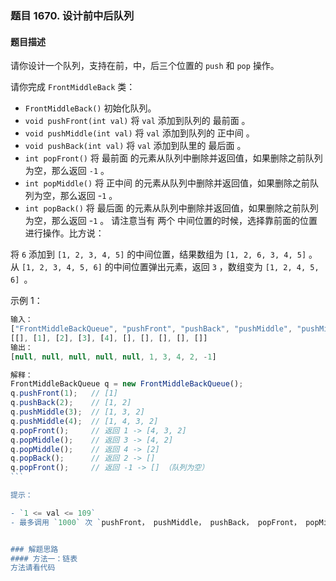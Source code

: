 ### 题目 1670. 设计前中后队列
#### 题目描述
请你设计一个队列，支持在前，中，后三个位置的 `push` 和 `pop` 操作。

请你完成 `FrontMiddleBack` 类：

- `FrontMiddleBack()` 初始化队列。
- `void pushFront(int val)` 将 `val` 添加到队列的 最前面 。
- `void pushMiddle(int val)` 将 `val` 添加到队列的 正中间 。
- `void pushBack(int val)` 将 `val` 添加到队里的 最后面 。
- `int popFront()` 将 最前面 的元素从队列中删除并返回值，如果删除之前队列为空，那么返回 `-1` 。
- `int popMiddle()` 将 正中间 的元素从队列中删除并返回值，如果删除之前队列为空，那么返回 -`1` 。
- `int popBack()` 将 最后面 的元素从队列中删除并返回值，如果删除之前队列为空，那么返回 -`1` 。
请注意当有 两个 中间位置的时候，选择靠前面的位置进行操作。比方说：

将 `6` 添加到 `[1, 2, 3, 4, 5]` 的中间位置，结果数组为 `[1, 2, 6, 3, 4, 5]` 。
从 `[1, 2, 3, 4, 5, 6]` 的中间位置弹出元素，返回 `3` ，数组变为 `[1, 2, 4, 5, 6] `。
 

示例 1：
```js
输入：
["FrontMiddleBackQueue", "pushFront", "pushBack", "pushMiddle", "pushMiddle", "popFront", "popMiddle", "popMiddle", "popBack", "popFront"]
[[], [1], [2], [3], [4], [], [], [], [], []]
输出：
[null, null, null, null, null, 1, 3, 4, 2, -1]

解释：
FrontMiddleBackQueue q = new FrontMiddleBackQueue();
q.pushFront(1);   // [1]
q.pushBack(2);    // [1, 2]
q.pushMiddle(3);  // [1, 3, 2]
q.pushMiddle(4);  // [1, 4, 3, 2]
q.popFront();     // 返回 1 -> [4, 3, 2]
q.popMiddle();    // 返回 3 -> [4, 2]
q.popMiddle();    // 返回 4 -> [2]
q.popBack();      // 返回 2 -> []
q.popFront();     // 返回 -1 -> [] （队列为空）
``` 

提示：

- `1 <= val <= 109`
- 最多调用 `1000` 次 `pushFront， pushMiddle， pushBack， popFront， popMiddle 和 popBack 。`


### 解题思路
#### 方法一：链表
方法请看代码
